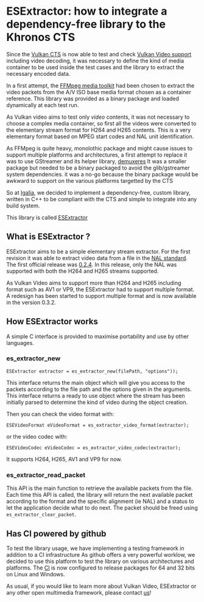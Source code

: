 # ESExtractor: how to integrate a dependency-free library to the Khronos CTS

Since the [Vulkan CTS](https://github.com/KhronosGroup/VK-GL-CTS) is now able to test and check [Vulkan Video support](https://www.khronos.org/news/press/vulkan-sdk-is-vulkan-video-ready)
 including video decoding, it was necessary to define the kind of media container to be used inside the test cases and the library
to extract the necessary encoded data.

In a first attempt, the [FFMpeg media toolkit](https://ffmpeg.org/) had been chosen to extract the video packets from the A/V ISO base media
format chosen as a container reference. This library was provided as a binary package and loaded dynamically at each
test run.

As Vulkan video aims to test only *video* contents, it was not necessary to choose a complex media container,
so first all the videos were converted to the elementary stream format for
H264 and H265 contents.
This is a very elementary format based on MPEG start codes and NAL unit identification.

As FFMpeg is quite heavy, monolothic package and might cause issues to support multiple platforms and architectures,
a first attempt to replace it was to use GStreamer and its helper library, [demuxeres](https://github.com/Igalia/GstVkVideoParser/tree/main/lib/demuxeres)
It was a smaller package but needed to be a binary packaged to avoid the glib/gstreamer system dependencies.
it was a no-go because the binary package would be awkward to support on the various platforms targetted by the CTS

So at [Igalia](https://www.igalia.com/), we decided to implement a dependency-free, custom library, written in C++
 to be compliant with the CTS and simple to integrate into any build system.

This library is called [ESExtractor](https://github.com/Igalia/ESExtractor)

## What is ESExtractor ?

ESExtractor aims to be a simple elementary stream extractor. For the first revision it was able to extract video data from
a file in the [NAL standard](https://en.wikipedia.org/wiki/Network_Abstraction_Layer).
The first official release was [0.2.4](https://github.com/Igalia/ESExtractor/releases/tag/release-v0.2.4). In this release,
only the NAL was supported with both the H264 and H265 streams supported.

As Vulkan Video aims to support more than H264 and H265 including format such as AV1 or VP9, the ESExtractor had to support multiple format.
A redesign has been started to support multiple format and is now available in the version 0.3.2.

## How ESExtractor works

A simple C interface is provided to maximise portability and use by other languages.

### es_extractor_new

```
ESExtractor extractor = es_extractor_new(filePath, "options"));
```

This interface returns the main object which will give you access to the packets according to the file path and the options given in the arguments.
This interface returns a ready to use object where the stream has been initially parsed to determine the kind of video during
the object creation.

Then you can check the video format with:

```
ESEVideoFormat eVideoFormat = es_extractor_video_format(extractor);
```

or the video codec with:

```
ESEVideoCodec eVideoCodec = es_extractor_video_codec(extractor);
```

It supports H264, H265, AV1 and VP9 for now.

### es_extractor_read_packet

This API is the main function to retrieve the available packets from the file. Each time this API is called,
the library will return the next available packet according to the format and the specific alignment (ie NAL) and
a status to let the application decide what to do next. The packet should be freed using `es_extractor_clear_packet`.


## Has CI powered by github

To test the library usage, we have implementing a testing framework in addition to a CI infrastructure
As github offers a very powerful worklow, we decided to use this platform to test the library on various architectures and platforms.
The [CI](https://github.com/Igalia/ESExtractor/actions) is now configured to release packages for 64 and 32 bits on Linux and Windows.


As usual, if you would like to learn more about Vulkan Video, ESExtractor or any other open multimedia framework, please contact [us](https://www.igalia.com/)!
